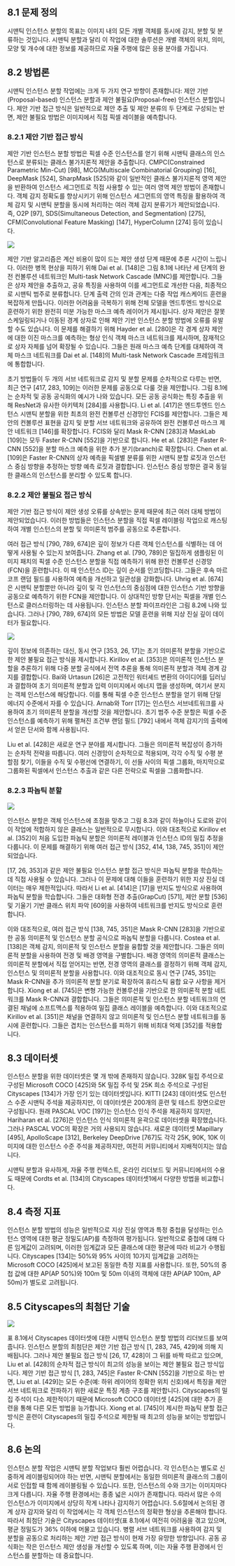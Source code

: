 ## 8.1 문제 정의

시맨틱 인스턴스 분할의 목표는 이미지 내의 모든 개별 객체를 동시에 감지, 분할 및 분류하는 것입니다. 시맨틱 분할과 달리 이 작업에 대한 솔루션은 개별 객체의 위치, 의미, 모양 및 개수에 대한 정보를 제공하므로 자율 주행에 많은 응용 분야를 가집니다.

## 8.2 방법론

시맨틱 인스턴스 분할 작업에는 크게 두 가지 연구 방향이 존재합니다: 제안 기반(Proposal-based) 인스턴스 분할과 제안 불필요(Proposal-free) 인스턴스 분할입니다. 제안 기반 접근 방식은 일반적으로 제안 추출 및 제안 분류의 두 단계로 구성되는 반면, 제안 불필요 방법은 이미지에서 직접 픽셀 레이블을 예측합니다.

### 8.2.1 제안 기반 접근 방식

제안 기반 인스턴스 분할 방법은 픽셀 수준 인스턴스를 얻기 위해 시맨틱 클래스의 인스턴스로 분류되는 클래스 불가지론적 제안을 추출합니다. CMPC(Constrained Parametric Min-Cut) [98], MCG(Multiscale Combinatorial Grouping) [16], DeepMask [524], SharpMask [525]와 같이 일반적인 클래스 불가지론적 영역 제안을 반환하여 인스턴스 세그먼트로 직접 사용할 수 있는 여러 영역 제안 방법이 존재합니다. 객체 감지 정확도를 향상시키기 위해 인스턴스 세그먼트의 영역 특징을 활용하여 객체 감지 및 시맨틱 분할을 동시에 처리하는 여러 객체 감지 분류기가 제안되었습니다. 즉, O2P [97], SDS(Simultaneous Detection, and Segmentation) [275], CFM(Convolutional Feature Masking) [147], HyperColumn [274] 등이 있습니다.

![](./figure/8.1.png)

제안 기반 알고리즘은 계산 비용이 많이 드는 제안 생성 단계 때문에 추론 시간이 느립니다. 이러한 병목 현상을 피하기 위해 Dai et al. [148]은 그림 8.1에 나타난 세 단계의 완전 컨볼루션 네트워크인 Multi-task Network Cascade (MNC)를 제안합니다. 그들은 상자 제안을 추출하고, 공유 특징을 사용하여 이를 세그먼트로 개선한 다음, 최종적으로 시맨틱 범주로 분류합니다. 단계 출력 간의 인과 관계는 다중 작업 캐스케이드 훈련을 복잡하게 만듭니다. 이러한 어려움을 극복하기 위해 전체 모델을 엔드투엔드 방식으로 훈련하기 위한 완전히 미분 가능한 마스크 예측 레이어가 제시됩니다. 상자 제안은 잘못 스케일링되거나 이동된 경계 상자로 인해 제안 기반 인스턴스 분할 방법에 오류를 유발할 수도 있습니다. 이 문제를 해결하기 위해 Hayder et al. [280]은 각 경계 상자 제안에 대한 이진 마스크를 예측하는 형상 인식 객체 마스크 네트워크를 제시하며, 잠재적으로 상자 자체를 넘어 확장될 수 있습니다. 그들은 원래 마스크 예측 단계를 대체하여 객체 마스크 네트워크를 Dai et al. [148]의 Multi-task Network Cascade 프레임워크에 통합합니다.

초기 방법들이 두 개의 서브 네트워크로 감지 및 분할 문제를 순차적으로 다루는 반면, 최근 연구 [417, 283, 109]는 이러한 문제를 공동으로 다룰 것을 제안합니다. 그림 8.1에는 순차적 및 공동 공식화의 예시가 나와 있습니다. 모든 공동 공식화는 특징 추출을 위해 ResNet과 유사한 아키텍처 [284]를 사용합니다. Li et al. [417]은 엔드투엔드 인스턴스 시맨틱 분할을 위한 최초의 완전 컨볼루션 신경망인 FCIS를 제안합니다. 그들은 제안의 컨볼루션 표현을 감지 및 분할 서브 네트워크와 공유하여 완전 컨볼루션 마스크 제안 네트워크 [146]를 확장합니다. FCIS와 달리 Mask R-CNN [283]과 MaskLab [109]는 모두 Faster R-CNN [552]을 기반으로 합니다. He et al. [283]은 Faster R-CNN [552]을 분할 마스크 예측을 위한 추가 분기(branch)로 확장합니다. Chen et al. [109]은 Faster R-CNN의 상자 예측을 픽셀별 분류를 위한 시맨틱 분할 로짓과 인스턴스 중심 방향을 추정하는 방향 예측 로짓과 결합합니다. 인스턴스 중심 방향은 결국 동일한 클래스의 인스턴스를 분리할 수 있도록 합니다.

### 8.2.2 제안 불필요 접근 방식

제안 기반 접근 방식이 제안 생성 오류를 상속받는 문제 때문에 최근 여러 대체 방법이 제안되었습니다. 이러한 방법들은 인스턴스 분할을 직접 픽셀 레이블링 작업으로 캐스팅하여 개별 인스턴스의 분할 및 의미론적 범주를 공동으로 추론합니다.

여러 접근 방식 [790, 789, 674]은 깊이 정보가 다른 객체 인스턴스를 식별하는 데 어떻게 사용될 수 있는지 보여줍니다. Zhang et al. [790, 789]은 밀집하게 샘플링된 이미지 패치의 픽셀 수준 인스턴스 분할을 직접 예측하기 위해 완전 컨볼루션 신경망(FCN)을 훈련합니다. 이 때 인스턴스 ID는 깊이 순서를 인코딩합니다. 그들은 후속 마르코프 랜덤 필드를 사용하여 예측을 개선하고 일관성을 강화합니다. Uhrig et al. [674]은 시맨틱 분할뿐만 아니라 깊이 및 각 인스턴스의 중심점에 대한 인스턴스 기반 방향을 공동으로 예측하기 위한 FCN을 제안합니다. 이 상대적인 방향 단서는 픽셀을 개별 인스턴스로 클러스터링하는 데 사용됩니다. 인스턴스 분할 파이프라인은 그림 8.2에 나와 있습니다. 그러나 [790, 789, 674]의 모든 방법은 모델 훈련을 위해 지상 진실 깊이 데이터가 필요합니다.

![](./figure/8.2.png)

깊이 정보에 의존하는 대신, 동시 연구 [353, 26, 17]는 초기 의미론적 분할을 기반으로 한 제안 불필요 접근 방식을 제시합니다. Kirillov et al. [353]은 의미론적 인스턴스 분할을 추론하기 위해 다중 분할 공식에서 전역 추론을 통해 의미론적 분할과 객체 경계 감지를 결합합니다. Bai와 Urtasun [26]은 고전적인 워터셰드 변환의 아이디어를 딥러닝과 결합하여 초기 의미론적 분할과 입력 이미지에서 에너지 맵을 생성하며, 여기서 분지는 객체 인스턴스에 해당합니다. 이를 통해 픽셀 수준 인스턴스 분할을 얻기 위해 단일 에너지 수준에서 자를 수 있습니다. Arnab와 Torr [17]는 인스턴스 서브네트워크를 사용하여 초기 의미론적 분할을 개선할 것을 제안합니다. 초기 범주 수준 분할은 픽셀 수준 인스턴스를 예측하기 위해 펼쳐진 조건부 랜덤 필드 [792] 내에서 객체 감지기의 출력에서 얻은 단서와 함께 사용됩니다.

Liu et al. [428]은 새로운 연구 분야를 제시합니다. 그들은 의미론적 복잡성이 증가하는 순차적 전략을 따릅니다. 여러 신경망이 순차적으로 적용되며, 각각 수직 및 수평 분할점 찾기, 이들을 수직 및 수평선에 연결하기, 이 선들 사이의 픽셀 그룹화, 마지막으로 그룹화된 픽셀에서 인스턴스 추출과 같은 다른 전략으로 픽셀을 그룹화합니다.

### 8.2.3 파놉틱 분할

![](./figure/8.3.png)

인스턴스 분할은 객체 인스턴스에 초점을 맞추고 그림 8.3과 같이 하늘이나 도로와 같이 이 작업에 적합하지 않은 클래스는 일반적으로 무시합니다. 이와 대조적으로 Kirillov et al. [352]이 처음 도입한 파놉틱 분할은 의미론적 레이블과 인스턴스 ID의 밀집 추정을 다룹니다. 이 문제를 해결하기 위해 여러 접근 방식 [352, 414, 138, 745, 351]이 제안되었습니다.

[17, 26, 353]과 같은 제안 불필요 인스턴스 분할 접근 방식은 파놉틱 분할을 학습하는 데 직접 사용될 수 있습니다. 그러나 이 문제에 대해 이들을 훈련하기 위한 지상 진실 데이터는 매우 제한적입니다. 따라서 Li et al. [414]은 [17]을 반지도 방식으로 사용하여 파놉틱 분할을 학습합니다. 그들은 대화형 전경 추출(GrapCut) [571], 제안 분할 [536] 및 기울기 기반 클래스 위치 파악 [609]을 사용하여 네트워크를 반지도 방식으로 훈련합니다.

이와 대조적으로, 여러 접근 방식 [138, 745, 351]은 Mask R-CNN [283]을 기반으로 한 공동 의미론적 및 인스턴스 분할 공식으로 파놉틱 분할을 다룹니다. Costea et al. [138]은 객체 감지, 의미론적 및 인스턴스 분할을 융합할 것을 제안합니다. 그들은 의미론적 분할을 사용하여 전경 및 배경 영역을 구별합니다. 배경 영역의 의미론적 클래스는 의미론적 분할에서 직접 얻어지는 반면, 전경 영역의 클래스를 결정하기 위해 객체 감지, 인스턴스 및 의미론적 분할을 사용합니다. 이와 대조적으로 동시 연구 [745, 351]는 Mask R-CNN을 추가 의미론적 분할 분기로 확장하여 휴리스틱 융합 요구 사항을 제거합니다. Xiong et al. [745]은 변형 가능한 컨볼루션을 기반으로 한 의미론적 분할 네트워크를 Mask R-CNN과 결합합니다. 그들은 의미론적 및 인스턴스 분할 네트워크의 연결된 채널에 소프트맥스를 적용하여 밀집 클래스 레이블을 예측합니다. 이와 대조적으로 Kirillov et al. [351]은 채널을 연결하지 않고 의미론적 및 인스턴스 분할 네트워크를 동시에 훈련합니다. 그들은 겹치는 인스턴스를 피하기 위해 비최대 억제 [352]를 적용합니다.

## 8.3 데이터셋

인스턴스 분할을 위한 데이터셋은 몇 개 밖에 존재하지 않습니다. 328K 밀집 주석으로 구성된 Microsoft COCO [425]와 5K 밀집 주석 및 25K 희소 주석으로 구성된 Cityscapes [134]가 가장 인기 있는 데이터셋입니다. KITTI [243] 데이터셋도 인스턴스 수준 시맨틱 주석을 제공하지만, 이 데이터셋은 200개의 훈련 및 테스트 장면으로만 구성됩니다. 원래 PASCAL VOC [197]는 인스턴스 인식 주석을 제공하지 않지만, Hariharan et al. [276]은 인스턴스 인식 의미론적 윤곽으로 데이터셋을 확장했습니다. 그러나 PASCAL VOC의 확장은 거의 사용되지 않습니다. 새로운 데이터셋 Mapillary [495], ApolloScape [312], Berkeley DeepDrive [767]도 각각 25K, 90K, 10K 이미지에 대한 인스턴스 수준 주석을 제공하지만, 여전히 커뮤니티에서 지배적이지는 않습니다.

시맨틱 분할과 유사하게, 자율 주행 컨텍스트, 온라인 리더보드 및 커뮤니티에서의 수용도 때문에 Cordts et al. [134]의 Cityscapes 데이터셋1에서 다양한 방법을 비교합니다.

## 8.4 측정 지표

인스턴스 분할 방법의 성능은 일반적으로 지상 진실 영역과 특정 중첩을 달성하는 인스턴스 영역에 대한 평균 정밀도(AP)를 측정하여 평가됩니다. 일반적으로 중첩에 대해 다른 임계값이 고려되며, 이러한 임계값과 모든 클래스에 대한 평균에 따라 비교가 수행됩니다. Cityscapes [134]는 50%와 95% 사이의 10가지 임계값을 고려하는 Microsoft COCO [425]에서 보고된 동일한 측정 지표를 사용합니다. 또한, 50%의 중첩 값에 대한 AP(AP 50%)와 100m 및 50m 이내의 객체에 대한 AP(AP 100m, AP 50m)가 별도로 고려됩니다.

## 8.5 Cityscapes의 최첨단 기술

![](./table/8.1.png)

표 8.1에서 Cityscapes 데이터셋에 대한 시맨틱 인스턴스 분할 방법의 리더보드를 보여줍니다. 인스턴스 분할의 최첨단은 제안 기반 접근 방식 [1, 283, 745, 429]에 의해 지배됩니다. 그러나 제안 불필요 접근 방식 [26, 17, 428]이 그 뒤를 바짝 따르고 있으며, Liu et al. [428]의 순차적 접근 방식이 최고의 성능을 보이는 제안 불필요 접근 방식입니다. 제안 기반 접근 방식 [1, 283, 745]은 Faster R-CNN [552]을 기반으로 하는 반면, Liu et al. [429]는 모든 수준(예: 하위 레이어의 정확한 위치 신호)에서 특징을 제안 서브 네트워크로 전파하기 위한 새로운 특징 계층 구조를 제안합니다. Cityscapes의 밀집 주석이 다소 제한적이기 때문에 Microsoft COCO 데이터셋 [425]에 대한 추가 훈련을 통해 다른 모든 방법을 능가합니다. Xiong et al. [745]이 제시한 파놉틱 분할 접근 방식은 훈련이 Cityscapes의 밀집 주석으로 제한될 때 최고의 성능을 보이는 방법입니다.

## 8.6 논의

인스턴스 분할 작업은 시맨틱 분할 작업보다 훨씬 어렵습니다. 각 인스턴스는 별도로 신중하게 레이블링되어야 하는 반면, 시맨틱 분할에서는 동일한 의미론적 클래스의 그룹이 서로 인접할 때 함께 레이블링될 수 있습니다. 또한, 인스턴스의 수와 크기는 이미지마다 크게 다릅니다. 자율 주행 환경에서는 종종 넓은 시야가 존재합니다. 따라서 많은 수의 인스턴스가 이미지에서 상당히 작게 나타나 감지하기 어렵습니다. 5.6절에서 논의된 경계 상자 감지와 달리 이 작업에서는 각 객체 인스턴스의 정확한 형상을 추론해야 합니다. 따라서 최첨단 기술은 Cityscapes 데이터셋(표 8.1)에서 여전히 어려움을 겪고 있으며, 평균 정밀도가 36% 이하에 머물고 있습니다. 병렬 서브 네트워크를 사용하여 감지 및 분할을 공동으로 처리하는 제안 기반 접근 방식이 현재 가장 유망한 방향입니다. 공동 공식화는 작은 인스턴스 제안 생성을 개선할 수 있도록 하며, 이는 자율 주행 환경에서 인스턴스를 분할하는 데 중요합니다.